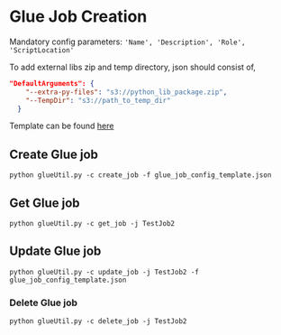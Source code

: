 # Glue Job Creation


Mandatory config parameters: `'Name', 'Description', 'Role', 'ScriptLocation'`

To add external libs zip and temp directory, json should consist of,

```json
"DefaultArguments": {
    "--extra-py-files": "s3://python_lib_package.zip",
    "--TempDir": "s3://path_to_temp_dir"
  }
```

Template can be found [here](./glue_job_config_template.json)

## Create Glue job

```shell script
python glueUtil.py -c create_job -f glue_job_config_template.json
```

## Get Glue job

```shell script
python glueUtil.py -c get_job -j TestJob2
```

## Update Glue job

```shell script
python glueUtil.py -c update_job -j TestJob2 -f glue_job_config_template.json
```

### Delete Glue job

```shell script
python glueUtil.py -c delete_job -j TestJob2
```
